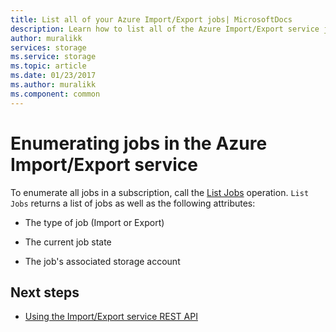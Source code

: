 ```yaml
---
title: List all of your Azure Import/Export jobs| MicrosoftDocs
description: Learn how to list all of the Azure Import/Export service jobs in a subscription.
author: muralikk
services: storage
ms.service: storage
ms.topic: article
ms.date: 01/23/2017
ms.author: muralikk
ms.component: common
---
```


# Enumerating jobs in the Azure Import/Export service
To enumerate all jobs in a subscription, call the [List Jobs](/rest/api/storageimportexport/jobs#Jobs_List) operation. `List Jobs` returns a list of jobs as well as the following attributes:

-   The type of job (Import or Export)

-   The current job state

-   The job's associated storage account

## Next steps

* [Using the Import/Export service REST API](storage-import-export-using-the-rest-api.md)

